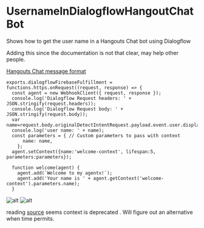 # UsernameInDialogflowHangoutChatBot
Shows how to get the user name in a Hangouts Chat bot using Dialogflow

Adding this since the documentation is not that clear, may help other people.

[Hangouts Chat message format](https://developers.google.com/hangouts/chat/reference/message-formats/events#event_types)

```
exports.dialogflowFirebaseFulfillment = functions.https.onRequest((request, response) => {
  const agent = new WebhookClient({ request, response });
  console.log('Dialogflow Request headers: ' + JSON.stringify(request.headers));
  console.log('Dialogflow Request body: ' + JSON.stringify(request.body));
  var name=request.body.originalDetectIntentRequest.payload.event.user.displayName;
  console.log('user name: ' + name);
  const parameters = { // Custom parameters to pass with context
      name: name,
    };
  agent.setContext({name:'welcome-context', lifespan:5, parameters:parameters});
  
  function welcome(agent) {
    agent.add(`Welcome to my agentx!`);
	agent.add('Your name is ' + agent.getContext('welcome-context').parameters.name);
  }
  ```
  ![alt](https://storage.googleapis.com/other-public/screenshot.png)
  ![alt](https://storage.googleapis.com/other-public/code.png)

  
reading [source](https://github.com/dialogflow/dialogflow-fulfillment-nodejs/blob/master/src/dialogflow-fulfillment.js#L348) seems context is deprecated . Will figure out an alternative when time permits.
